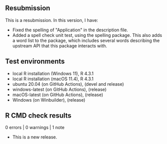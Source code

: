 ## Resubmission

This is a resubmission. In this version, I have:

- Fixed the spelling of "Application" in the description file.
- Added a spell check unit test, using the spelling package. This also adds a 
word list to the package, which includes several words describing the upstream 
API that this package interacts with.

## Test environments

* local R installation (Windows 11), R 4.3.1
* local R installation (macOS 11.4), R 4.3.1
* ubuntu 20.04 (on GitHub Actions), (devel and release)
* windows-latest (on GitHub Actions), (release)
* macOS-latest (on GitHub Actions), (release)
* Windows (on Winbuilder), (release)

## R CMD check results

0 errors | 0 warnings | 1 note

* This is a new release.
